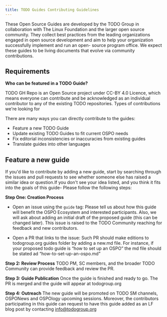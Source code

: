 ```yaml
---
title: TODO Guides Contributing Guidelines
---
```


These Open Source Guides are developed by the TODO Group in collaboration with The Linux Foundation and the larger open source community. 
They collect best practices from the leading organizations engaged in open source development and aim to help your organization successfully 
implement and run an open- source program office. We expect these guides to be living documents that evolve via community contributions.

## Requirements

**Who can be featured in a TODO Guide?**

TODO GH Repo is an Open Source project under CC-BY 4.0 Licence, which means everyone can contribute and be acknowledged as an individual 
contributor to any of the existing TODO repositories. Types of contributions we're looking for

There are many ways you can directly contribute to the guides:

* Feature a new TODO Guide
* Update existing TODO Guides to fit current OSPO needs
* Fix editorial inconsistencies or inaccuracies from existing guides
* Translate guides into other languages

## Feature a new guide

If you'd like to contribute by adding a new guide, start by searching through the issues and pull requests to see whether 
someone else has raised a similar idea or question.If you don't see your idea listed, and you think it fits into the goals 
of this guide- Please follow the following steps:

**Step One: Creation Process**

* Open an issue using the `guide` tag: Please tell us about how this guide will benefit the OSPO Ecosystem and interested participants. 
Also, we will ask about adding an initial draft of the proposed guide (this can be changed later). This issue is raised to the TODO 
Community reaching for feedback and new contributors.

* Open a PR that links to the issue: Such PR should make editions to todogroup.org guides folder by adding a new.md file. 
For instance, if your proposed todo guide is “how to set up an OSPO” the md file should be stated ad “how-to-set-up-an-ospo.md”

**Step 2: Review Process**
TODO PM, SC members, and the broader TODO Community can provide feedback and review the PR.

**Step 3: Guide Publication**
Once the guide is finished and ready to go. The PR is merged and the guide will appear at todogroup.org

**Step 4: Outreach**
The new guide will be promoted on TODO SM channels, OSPONews and OSPOlogy upcoming sessions. 
Moreover, the contributors participating in this guide can request to have this guide added as an LF blog post by contacting info@todogroup.org




